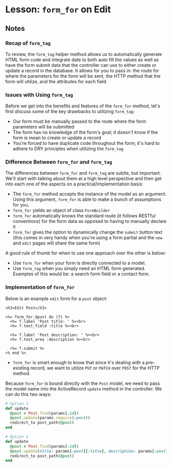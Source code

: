 # Lesson: `form_for` on Edit

## Notes

### Recap of `form_tag`

To review, the `form_tag` helper method allows us to automatically generate HTML form code and integrate date to both auto fill the values as well as have the form submit data that the controller can use to either create or update a record in the database. It allows for you to pass in: the route for where the parameters for the form will be sent, the HTTP method that the form will utilize, and the attributes for each field.

### Issues with Using `form_tag`

Before we get into the benefits and features of the `form_for` method, let's first discuss some of the key drawbacks to utilizing `form_tag`:

- Our form must be manually passed to the route where the form parameters will be submitted
- The form has no knowledge of the form's goal; it doesn't know if the form is mean to create or update a record
- You're forced to have duplicate code throughout the form; it's hard to adhere to DRY principles when utilizing the `form_tag`

### Difference Between `form_for` and `form_tag`

The differences between `form_for` and `form_tag` are subtle, but important. We'll start with talking about them at a high level perspective and then get into each one of the aspects on a practical/implementation basis:

- The `form_for` method accepts the instance of the model as an argument. Using this argument, `form_for` is able to make a bunch of assumptions for you.
- `form_for` yields an object of class `FormBuilder`
- `form_for` automatically knows the standard route (it follows RESTful conventions) for the form data as opposed to having to manually declare it
- `form_for` gives the option to dynamically change the `submit` button text (this comes in very handy when you're using a form partial and the `new` and `edit` pages will share the same form)

A good rule of thumb for when to use one approach over the other is below:

- Use `form_for` when your form is directly connected to a model.
- Use `form_tag` when you simply need an HTML form generated. Examples of this would be: a search form field or a contact form.

### Implementation of `form_for`

Below is an example `edit` form for a `post` object:

```erb
<h3>Edit Post</h3>

<%= form_for @post do |f| %>
  <%= f.label 'Post title: ' %><br>
  <%= f.text_field :title %><br>

  <%= f.label 'Post description: ' %><br>
  <%= f.text_area :description %><br>

  <%= f.submit %>
<% end %>
```

- `form_for` is smart enough to know that since it's dealing with a pre-existing record, we want to utilize `PUT` or `PATCH` over `POST` for the HTTP method.

Because `form_for` is bound directly with the `Post` model, we need to pass the model name into the ActiveRecord `update` method in the controller. We can do this two ways:

```ruby
# Option 1
def update
  @post = Post.find(params[:id])
  @post.update(params.require(:post))
  redirect_to post_path(@post)
end

# Option 2
def update
  @post = Post.find(params[:id])
  @post.update(title: params[:post][:title], description: params[:post][:description])
  redirect_to post_path(@post)
end
```